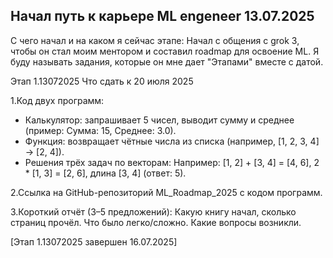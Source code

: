 Начал путь к карьере ML engeneer 13.07.2025
------------------------------------------------------
С чего начал и на каком я сейчас этапе:
Начал с общения с grok 3, чтобы он стал моим ментором и составил roadmap для освоение ML.
Я буду называть задания, которые он мне дает "Этапами" вместе с датой.

Этап 1.13072025
Что сдать к 20 июля 2025

1.Код двух программ:
  - Калькулятор: запрашивает 5 чисел, выводит сумму и среднее (пример: Сумма: 15, Среднее: 3.0).
  - Функция: возвращает чётные числа из списка (например, [1, 2, 3, 4] → [2, 4]).
  - Решения трёх задач по векторам:
     Например: [1, 2] + [3, 4] = [4, 6], 2 * [1, 3] = [2, 6], длина [3, 4] (ответ: 5).

2.Ссылка на GitHub-репозиторий ML_Roadmap_2025 с кодом программ.

3.Короткий отчёт (3–5 предложений):
   Какую книгу начал, сколько страниц прочёл.
   Что было легко/сложно.
   Какие вопросы возникли.

[Этап 1.13072025 завершен 16.07.2025]

